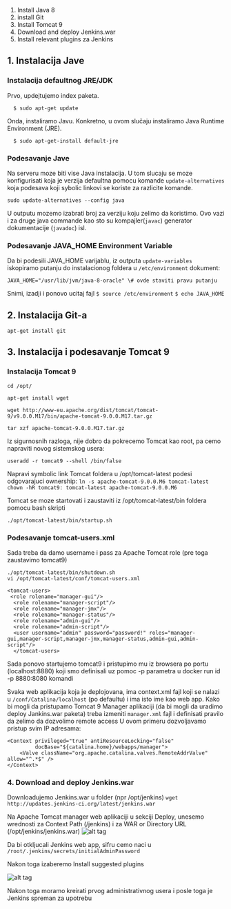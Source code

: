 1. Install Java 8
2. install Git
3. Install Tomcat 9
4. Download and deploy Jenkins.war
5. Install relevant plugins za Jenkins

## 1. Instalacija Jave 


### Instalacija defaultnog JRE/JDK


Prvo, updejtujemo index paketa.

  ```  $ sudo apt-get update```

Onda, instaliramo Javu. Konkretno, u ovom slučaju instaliramo Java Runtime Environment (JRE).

  ```  $ sudo apt-get-install default-jre```

### Podesavanje Jave

Na serveru moze biti vise Java instalacija. U tom slucaju se moze konfigurisati koja je verzija defaultna pomocu komande ```update-alternatives``` koja podesava koji sybolic linkovi se koriste za razlicite komande.

```sudo update-alternatives --config java```

U outputu mozemo izabrati broj za verziju koju zelimo da koristimo. Ovo vazi i za druge java commande kao sto su kompajler(```javac```) generator dokumentacije (```javadoc```) isl.

### Podesavanje JAVA_HOME Environment Variable

Da bi podesili JAVA_HOME varijablu, iz outputa ```update-variables``` iskopiramo putanju do instalacionog foldera u ```/etc/environment```  dokument:

```JAVA_HOME="/usr/lib/jvm/java-8-oracle" \# ovde staviti pravu putanju```

Snimi, izadji i ponovo ucitaj fajl
```$ source /etc/environment```
   ```$ echo JAVA_HOME```

## 2. Instalacija Git-a

```apt-get install git```

## 3. Instalacija i podesavanje Tomcat 9 

### Instalacija Tomcat 9 

```cd /opt/``` 

```apt-get install wget```

```wget http://www-eu.apache.org/dist/tomcat/tomcat-9/v9.0.0.M17/bin/apache-tomcat-9.0.0.M17.tar.gz```

```tar xzf apache-tomcat-9.0.0.M17.tar.gz```

Iz sigurnosnih razloga, nije dobro da pokrecemo Tomcat kao root, pa cemo napraviti novog sistemskog usera:

```useradd -r tomcat9 --shell /bin/false```

Napravi symbolic link  Tomcat foldera u  /opt/tomcat-latest podesi odgovarajuci ownership:
```ln -s apache-tomcat-9.0.0.M6 tomcat-latest```
```chown -hR tomcat9: tomcat-latest apache-tomcat-9.0.0.M6```

Tomcat se moze startovati i zaustaviti iz /opt/tomcat-latest/bin foldera pomocu bash  skripti
```
./opt/tomcat-latest/bin/startup.sh
``` 

### Podesavanje tomcat-users.xml

Sada treba da damo username i pass za Apache Tomcat role (pre toga zaustavimo tomcat9)

```
./opt/tomcat-latest/bin/shutdown.sh
vi /opt/tomcat-latest/conf/tomcat-users.xml
```

```
<tomcat-users>
 <role rolename="manager-gui"/>
  <role rolename="manager-script"/>
  <role rolename="manager-jmx"/>
  <role rolename="manager-status"/>
  <role rolename="admin-gui"/>
  <role rolename="admin-script"/>
  <user username="admin" password="password!" roles="manager-gui,manager-script,manager-jmx,manager-status,admin-gui,admin-script"/>
  </tomcat-users>
```
Sada ponovo startujemo tomcat9 i pristupimo mu iz browsera po portu (localhost:8880) koji smo definisali uz pomoc -p parametra u docker run id -p 8880:8080 komandi

Svaka web aplikacija koja je deplojovana, ima context.xml fajl koji se nalazi u ```/conf/Catalina/localhost```  (po defaultu) i ima isto ime kao web app.
Kako bi mogli da pristupamo Tomcat 9 Manager aplikaciji (da bi mogli da uradimo deploy Jankins.war paketa) treba izmeniti ```manager.xml``` fajl i definisati pravilo da zelimo da dozvolimo remote access
U ovom primeru dozvoljavamo pristup svim IP adresama:
```
<Context privileged="true" antiResourceLocking="false" 
         docBase="${catalina.home}/webapps/manager">
    <Valve className="org.apache.catalina.valves.RemoteAddrValve" allow="^.*$" />
</Context>
```

### 4. Download and deploy Jenkins.war 

Downloadujemo Jenkins.war u folder (npr /opt/jenkins)
`wget http://updates.jenkins-ci.org/latest/jenkins.war`

Na Apache Tomcat manager web aplikaciji u sekciji Deploy, unesemo wrednosti za Context Path (/jenkins) i za WAR or Directory URL (/opt/jenkins/jenkins.war)
![alt tag](img/jenkinsDeploy.jpg)

Da bi otkljucali Jenkins web app, sifru cemo naci u `/root/.jenkins/secrets/initialAdminPassword` 

Nakon toga izaberemo Install suggested plugins

![alt tag](img/plugins.jpg)

Nakon toga moramo kreirati prvog administrativnog usera i posle toga je Jenkins spreman za upotrebu







